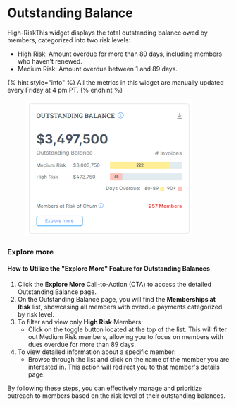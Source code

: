 # Outstanding Balance

High-RiskThis widget displays the total outstanding balance owed by members, categorized into two risk levels:

* High Risk: Amount overdue for more than 89 days, including members who haven't renewed.
* Medium Risk: Amount overdue between 1 and 89 days.

{% hint style="info" %}
All the metrics in this widget are manually updated every Friday at 4 pm PT.&#x20;
{% endhint %}

<figure><img src="../../../../.gitbook/assets/screenshot_39.png" alt=""><figcaption></figcaption></figure>

### Explore more

#### How to Utilize the "Explore More" Feature for Outstanding Balances

1. Click  the **Explore More** Call-to-Action (CTA) to access the detailed Outstanding Balance page.
2. On the Outstanding Balance page, you will find the **Memberships at Risk** list, showcasing all members with overdue payments categorized by risk level.
3. To filter and view only **High Risk** Members:
   * Click on the toggle button located at the top of the list. This will filter out Medium Risk members, allowing you to focus on members with dues overdue for more than 89 days.
4. To view detailed information about a specific member:
   * Browse through the list and click on the name of the member you are interested in. This action will redirect you to that member's details page.

By following these steps, you can effectively manage and prioritize outreach to members based on the risk level of their outstanding balances.
